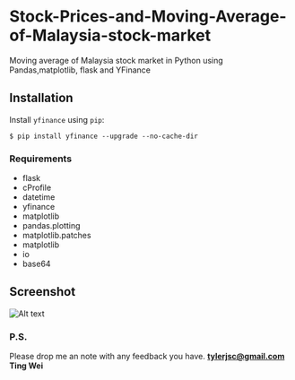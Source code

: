 # Stock-Prices-and-Moving-Average-of-Malaysia-stock-market
Moving average of Malaysia stock market in Python using Pandas,matplotlib, flask and YFinance

## Installation

Install `yfinance` using `pip`:

``` {.sourceCode .bash}
$ pip install yfinance --upgrade --no-cache-dir
```
### Requirements
- flask
- cProfile
- datetime
- yfinance
- matplotlib
- pandas.plotting
- matplotlib.patches
- matplotlib
- io
- base64

## Screenshot 
![Alt text](https://filedn.com/ljmygPdfy23bwWzbD31G8Xh/screenShot.png)

### P.S.

Please drop me an note with any feedback you have.
**tylerjsc@gmail.com**
**Ting Wei**
